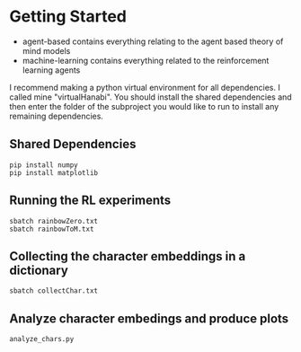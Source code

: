 # Getting Started

- agent-based contains everything relating to the agent based theory of mind models
- machine-learning contains everything related to the reinforcement learning agents

I recommend making a python virtual environment for all dependencies. I called mine "virtualHanabi". You should install the shared dependencies and then enter the folder of the subproject you would like to run to install any remaining dependencies. 

## Shared Dependencies
```
pip install numpy
pip install matplotlib
```
## Running the RL experiments
```
sbatch rainbowZero.txt
sbatch rainbowToM.txt
```
## Collecting the character embeddings in a dictionary
```
sbatch collectChar.txt
```
## Analyze character embedings and produce plots
```
analyze_chars.py
```
